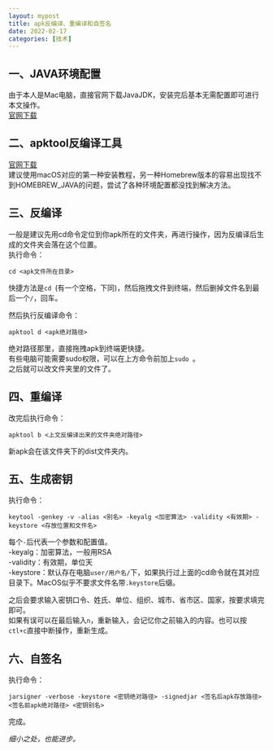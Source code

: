 ```yaml
---
layout: mypost
title: apk反编译、重编译和自签名
date: 2022-02-17
categories: [技术]
---
```


## 一、JAVA环境配置
由于本人是Mac电脑，直接官网下载JavaJDK，安装完后基本无需配置即可进行本文操作。  
[官网下载](https://www.oracle.com/java/technologies/downloads/)

## 二、apktool反编译工具
[官网下载](https://ibotpeaches.github.io/Apktool/install/)  
建议使用macOS对应的第一种安装教程，另一种Homebrew版本的容易出现找不到HOMEBREW_JAVA的问题，尝试了各种环境配置都没找到解决方法。

## 三、反编译
一般是建议先用cd命令定位到你apk所在的文件夹，再进行操作，因为反编译后生成的文件夹会落在这个位置。  
执行命令：
```
cd <apk文件所在目录>
```
快捷方法是`cd `(有一个空格，下同)，然后拖拽文件到终端，然后删掉文件名到最后一个`/`，回车。  

然后执行反编译命令：
```
apktool d <apk绝对路径>
```
绝对路径那里，直接拖拽apk到终端更快捷。  
有些电脑可能需要sudo权限，可以在上方命令前加上`sudo `。  
之后就可以改文件夹里的文件了。

## 四、重编译
改完后执行命令：
```
apktool b <上文反编译出来的文件夹绝对路径>
```
新apk会在该文件夹下的dist文件夹内。

## 五、生成密钥
执行命令：
```
keytool -genkey -v -alias <别名> -keyalg <加密算法> -validity <有效期> -keystore <存放位置和文件名>
```
每个`-`后代表一个参数和配置值。  
-keyalg：加密算法，一般用RSA  
-validity：有效期，单位天  
-keystore：默认存在电脑`user/用户名/`下，如果执行过上面的cd命令就在其对应目录下。MacOS似乎不要求文件名带`.keystore`后缀。  

之后会要求输入密钥口令、姓氏、单位、组织、城市、省市区、国家，按要求填完即可。  
如果有误可以在最后输入`n`，重新输入，会记忆你之前输入的内容。也可以按`ctl+c`直接中断操作，重新生成。

## 六、自签名
执行命令：
```
jarsigner -verbose -keystore <密钥绝对路径> -signedjar <签名后apk存放路径> <签名前apk绝对路径> <密钥别名>
```
完成。

_细小之处，也能进步。_
